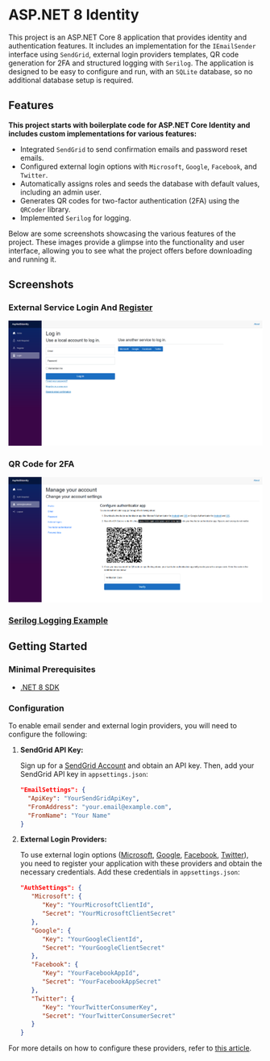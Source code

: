 # ASP.NET 8 Identity

This project is an ASP.NET Core 8 application that provides identity and authentication features. It includes an implementation for the `IEmailSender` interface using `SendGrid`, external login providers templates, QR code generation for 2FA and structured logging with `Serilog`. The application is designed to be easy to configure and run, with an `SQLite` database, so no additional database setup is required.

## Features

   **This project starts with boilerplate code for ASP.NET Core Identity and includes custom implementations for various features:**

   - Integrated `SendGrid` to send confirmation emails and password reset emails.
   - Configured external login options with `Microsoft`, `Google`, `Facebook`, and `Twitter`.
   - Automatically assigns roles and seeds the database with default values, including an admin user.
   - Generates QR codes for two-factor authentication (2FA) using the `QRCoder` library.
   - Implemented `Serilog` for logging.

   Below are some screenshots showcasing the various features of the project. These images provide a glimpse into the functionality and user interface, allowing you to see what the project offers before    downloading and running it.

## Screenshots

### External Service Login And [Register](docs/ExternalServiceRegister.png)
![External Service Login](docs/ExternalServiceLogin.png)

### QR Code for 2FA
![QR Code for 2FA](docs/VisualQrCode.png)

### [Serilog Logging Example](docs/SerilogLogging.png)

## Getting Started

### Minimal Prerequisites

- [.NET 8 SDK](https://dotnet.microsoft.com/download/dotnet/8.0)

### Configuration

To enable email sender and external login providers, you will need to configure the following:

1. **SendGrid API Key:**

   Sign up for a [SendGrid Account](https://sendgrid.com/) and obtain an API key. Then, add your SendGrid API key in `appsettings.json`:

   ```json
   "EmailSettings": {
     "ApiKey": "YourSendGridApiKey",
     "FromAddress": "your.email@example.com",
     "FromName": "Your Name"
   }
   ```

2. **External Login Providers:**

   To use external login options ([Microsoft](https://learn.microsoft.com/en-us/aspnet/core/security/authentication/social/microsoft-logins?view=aspnetcore-8.0), [Google](https://learn.microsoft.com/en-us/aspnet/core/security/authentication/social/google-logins?view=aspnetcore-8.0), [Facebook](https://learn.microsoft.com/en-us/aspnet/core/security/authentication/social/facebook-logins?view=aspnetcore-8.0), [Twitter](https://learn.microsoft.com/en-us/aspnet/core/security/authentication/social/twitter-logins?view=aspnetcore-8.0)), you need to register your application with these providers and obtain the necessary credentials. Add these credentials in `appsettings.json`:
   ```json
   "AuthSettings": {
      "Microsoft": {
         "Key": "YourMicrosoftClientId",
         "Secret": "YourMicrosoftClientSecret"
      },
      "Google": {
         "Key": "YourGoogleClientId",
         "Secret": "YourGoogleClientSecret"
      },
      "Facebook": {
         "Key": "YourFacebookAppId",
         "Secret": "YourFacebookAppSecret"
      },
      "Twitter": {
         "Key": "YourTwitterConsumerKey",
         "Secret": "YourTwitterConsumerSecret"
      }
   }
   ```

For more details on how to configure these providers, refer to [this article](https://learn.microsoft.com/en-us/aspnet/core/security/authentication/social/?view=aspnetcore-8.0&tabs=visual-studio).
